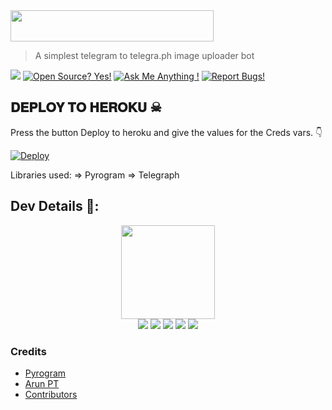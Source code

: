 <img src="https://img.shields.io/badge/🅢︎🅔︎🅜︎🅟︎🅐︎🅚︎%20🅤︎🅟︎🅛︎🅞︎🅐︎🅓︎🅔︎🅡︎-black?style=flat&logo=Heroku" width="325" height="50.100" />



> A simplest telegram to telegra.ph image uploader bot

<a href="https://telegram.dog/Sempakuploader_bot"><img src="https://img.shields.io/badge/Telegram-Bot-blue.svg?logo=telegram"></a>
[![Open Source? Yes!](https://badgen.net/badge/Open%20Source%20%3F/Yes/yellow?icon=github)](https://github.com/mimiksusuprojects/SEMPAK-UPLOADER)
[![Ask Me Anything !](https://img.shields.io/badge/🤔%20Ask%20me-anything-1abc9c.svg)](https://telegram.dog/Mimiksusuku_bot)
[![Report Bugs!](https://badgen.net/badge/☠️%20Report%20/Bugs/red)](https://t.me/signatureofthehero)


## 𝐃𝐄𝐏𝐋𝐎𝐘 𝐓𝐎 𝐇𝐄𝐑𝐎𝐊𝐔 ☠︎︎
Press the button Deploy to heroku and give the values for the Creds vars. 👇

[![Deploy](https://img.shields.io/badge/Klik%20di%20sini%ya%kontol-blueviolet?style=for-the-badge&logo=heroku)](https://heroku.com/deploy?template=https://github.com/mimiksusuprojects/SEMPAK-UPLOADER/tree/master)

Libraries used: => Pyrogram => Telegraph

## Dev Details 👤:
<p align="middle">
<img src="https://telegra.ph/file/ed4ee5caf1a3ba59a1f74.png" width="150" height="150"><br>
<img src="https://badgen.net/badge/Skills/python/purple?icon=terminal&labelColor=red"></a>
<a href="https://t.me/ms_aliansi"><img src="https://img.shields.io/badge/JOINED-MIMIK-SUSU.svg?logo=telegram"></a>
<a href="https://t.me/Signatureofthehero"><img src="https://img.shields.io/badge/OWNER-M.svg?logo=telegram"></a>
<a href="https://t.me/msstory_ch"><img src="https://img.shields.io/badge/SUBSCRIBE-MS-STORY.svg?logo=telegram"></a>
<a href="https://github.com/Zaute-Km"><img src="https://badgen.net/badge/Follow%20on%20/GitHub/80FF00?icon=github&labelColor=black"></a>
<p align="left">
</p>

### Credits 

* [Pyrogram](https://github.com/pyrogram/pyrogram)
* [Arun PT](https://github.com/CW4RR10R)
* [Contributors](https://github.com/ZauteKm/Image-Uploader/graphs/contributors)
